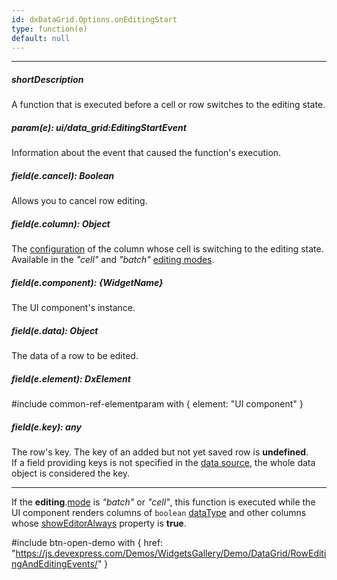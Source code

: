 ```yaml
---
id: dxDataGrid.Options.onEditingStart
type: function(e)
default: null
---
```

---
##### shortDescription
A function that is executed before a cell or row switches to the editing state.

##### param(e): ui/data_grid:EditingStartEvent
Information about the event that caused the function's execution.

##### field(e.cancel): Boolean
Allows you to cancel row editing.

##### field(e.column): Object
The [configuration](/api-reference/10%20UI%20Components/dxDataGrid/1%20Configuration/columns '/Documentation/ApiReference/UI_Components/dxDataGrid/Configuration/columns/') of the column whose cell is switching to the editing state. Available in the *"cell"* and *"batch"* [editing modes](/api-reference/10%20UI%20Components/dxDataGrid/1%20Configuration/editing/mode.md '/Documentation/ApiReference/UI_Components/dxDataGrid/Configuration/editing/#mode').

##### field(e.component): {WidgetName}
The UI component's instance.

##### field(e.data): Object
The data of a row to be edited.

##### field(e.element): DxElement
#include common-ref-elementparam with { element: "UI component" }

##### field(e.key): any
The row's key. The key of an added but not yet saved row is **undefined**.     
If a field providing keys is not specified in the [data source](/api-reference/10%20UI%20Components/GridBase/1%20Configuration/dataSource.md '/Documentation/ApiReference/UI_Components/dxDataGrid/Configuration/#dataSource'), the whole data object is considered the key.

---
If the **editing**.[mode](/api-reference/10%20UI%20Components/dxDataGrid/1%20Configuration/editing/mode.md '/Documentation/ApiReference/UI_Components/dxDataGrid/Configuration/editing/#mode') is *"batch"* or *"cell"*, this function is executed while the UI component renders columns of `boolean` [dataType](/api-reference/_hidden/GridBaseColumn/dataType.md '/Documentation/ApiReference/UI_Components/dxDataGrid/Configuration/columns/#dataType') and other columns whose [showEditorAlways](/api-reference/_hidden/GridBaseColumn/showEditorAlways.md '/Documentation/ApiReference/UI_Components/dxDataGrid/Configuration/columns/#showEditorAlways') property is **true**.

#include btn-open-demo with {
    href: "https://js.devexpress.com/Demos/WidgetsGallery/Demo/DataGrid/RowEditingAndEditingEvents/"
}